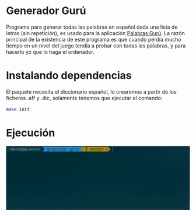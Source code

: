 # Generador Gurú
Programa para generar todas las palabras en español dada una lista de letras (sin repetición), es usado para la aplicación [Palabras Gurú](https://play.google.com/store/apps/details?id=com.wordgame.wordconnect.es&hl=es_419). 
La razón principal de la existencia de este programa es que cuando perdía mucho tiempo en un nivel del juego tendía a probar con todas las palabras, y para hacerlo yo que lo haga el ordenador.

# Instalando dependencias
El paquete necesita el diccionario español, lo crearemos a partir de los ficheros .aff y .dic, solamente tenemos que ejecutar el comando:
``` bash
make init
```

# Ejecución
![Demo Gurú](./screenshots/guru.gif)
